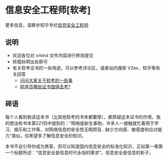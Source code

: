 # 信息安全工程师[软考]  

更多信息，请移步知乎专栏[信息安全工程师](https://zhuanlan.zhihu.com/Information-Security-Engineer)  

## 说明
* 欢迎各位对 xmind 文件内容进行修改提交  
* 转载标明出处即可  
* 有关软考证书的一些用途，可以参考评论区，或者站内搜索 V2ex、知乎等有关回答
  * [问问大家关于软考的一些事](https://www.v2ex.com/t/757729) 
  * [程序员哪些证书值得去考?](https://v2ex.com/t/827486)

## 碎语
每个人看到我读这本书（比其他软考的书本都要厚），都质疑这本证书的作用，我的想法和书本第221页中提到的：“网络是新生事物，许多人一接触就忙着用于学习、娱乐和工作等，对网络信息的安全性无暇顾及...缺少方向感、敏感度和应对能力”类似，仅希望多了解信息安全的知识。

本书不会引导你成为黑客，但可以知道国内信息安全的标准化知识，正如第一章第一个标题所述：“信息安全是信息时代永恒的需求”。信息安全是信息的影子。
